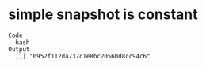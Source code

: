 # simple snapshot is constant

    Code
      hash
    Output
      [1] "0952f112da737c1e8bc20560d8cc94c6"

